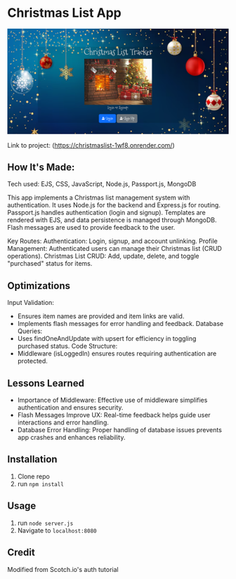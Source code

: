 # Christmas List App
![Thumbnail](public/img/thumbnail.png)

Link to project: (https://christmaslist-1wf8.onrender.com/)


## How It's Made:
Tech used: EJS, CSS, JavaScript, Node.js, Passport.js, MongoDB

This app implements a Christmas list management system with authentication. It uses Node.js for the backend and Express.js for routing. Passport.js handles authentication (login and signup). Templates are rendered with EJS, and data persistence is managed through MongoDB. Flash messages are used to provide feedback to the user.

Key Routes:
Authentication: Login, signup, and account unlinking.
Profile Management: Authenticated users can manage their Christmas list (CRUD operations).
Christmas List CRUD: Add, update, delete, and toggle "purchased" status for items.



## Optimizations

Input Validation:
- Ensures item names are provided and item links are valid.
- Implements flash messages for error handling and feedback.
Database Queries:
- Uses findOneAndUpdate with upsert for efficiency in toggling purchased status.
Code Structure:
- Middleware (isLoggedIn) ensures routes requiring authentication are protected.

## Lessons Learned

- Importance of Middleware: Effective use of middleware simplifies authentication and ensures security.
- Flash Messages Improve UX: Real-time feedback helps guide user interactions and error handling.
- Database Error Handling: Proper handling of database issues prevents app crashes and enhances reliability.

## Installation

1. Clone repo
2. run `npm install`

## Usage

1. run `node server.js`
2. Navigate to `localhost:8080`

## Credit

Modified from Scotch.io's auth tutorial
